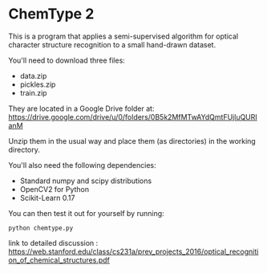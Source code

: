 # ChemType 2

This is a program that applies a semi-supervised algorithm for optical character structure recognition to a small hand-drawn dataset.

You'll need to download three files:
* data.zip
* pickles.zip
* train.zip

They are located in a Google Drive folder at: https://drive.google.com/drive/u/0/folders/0B5k2MfMTwAYdQmtFUjluQURIanM

Unzip them in the usual way and place them (as directories) in the working directory.

You'll also need the following dependencies:
* Standard numpy and scipy distributions
* OpenCV2 for Python
* Scikit-Learn 0.17

You can then test it out for yourself by running:

`python chemtype.py`

link to detailed discussion : https://web.stanford.edu/class/cs231a/prev_projects_2016/optical_recognition_of_chemical_structures.pdf
